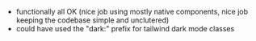 - functionally all OK (nice job using mostly native components, nice job keeping the codebase simple and unclutered)
- could have used the "dark:" prefix for tailwind dark mode classes
